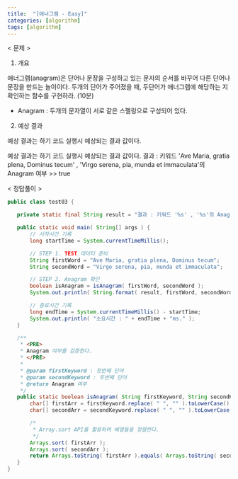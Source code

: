 ```yaml
---
title:  "[애너그램 - Easy]"
categories: [algorithm]
tags: [algorithm]
---
```


< 문제 >
 1. 개요
 
 애너그램(anagram)은 단어나 문장을 구성하고 있는 문자의 순서를 바꾸어 다른 단어나 문장을 만드는 놀이이다. 
 두개의 단어가 주어졌을 때, 두단어가 애너그램에 해당하는 지 확인하는 함수를 구현하라. (10분) 
 
 * Anagram : 두개의 문자열이 서로 같은 스펠링으로 구성되어 있다.
 
 2. 예상 결과
 
 예상 결과는 하기 코드 실행시 예상되는 결과 값이다.
 
 예상 결과는 하기 코드 실행시 예상되는 결과 값이다.
 결과 : 키워드 'Ave Maria, gratia plena, Dominus tecum' , 'Virgo serena, pia, munda et immaculata'의 Anagram 여부 >> true

 
 < 정답풀이 >
 
 ``` java
 public class test03 {

	private static final String result = "결과 : 키워드 '%s' , '%s'의 Anagram 여부 >> %s";

	public static void main( String[] args ) {
		// 시작시간 기록
		long startTime = System.currentTimeMillis();

		// STEP 1. TEST 데이터 준비
		String firstWord = "Ave Maria, gratia plena, Dominus tecum";
		String secondWord = "Virgo serena, pia, munda et immaculata";

		// STEP 2. Anagram 확인
		boolean isAnagram = isAnagram( firstWord, secondWord );
		System.out.println( String.format( result, firstWord, secondWord, isAnagram ) );

		// 종료시간 기록
		long endTime = System.currentTimeMillis() - startTime;
		System.out.println( "소요시간 : " + endTime + "ms." );
	}

	/**
	 * <PRE>
	 * Anagram 여부를 검증한다.
	 * </PRE>
	 * 
	 * @param firstKeyword : 첫번째 단어
	 * @param secondKeyword : 두번째 단어
	 * @return Anagram 여부
	 */
	public static boolean isAnagram( String firstKeyword, String secondKeyword ) {
		char[] firstArr = firstKeyword.replace( " ", "" ).toLowerCase().toCharArray();
		char[] secondArr = secondKeyword.replace( " ", "" ).toLowerCase().toCharArray();

		/*
		 * Array.sort API를 활용하여 배열들을 정렬한다.
		 */
		Arrays.sort( firstArr );
		Arrays.sort( secondArr );
		return Arrays.toString( firstArr ).equals( Arrays.toString( secondArr ) );
	}
}
```